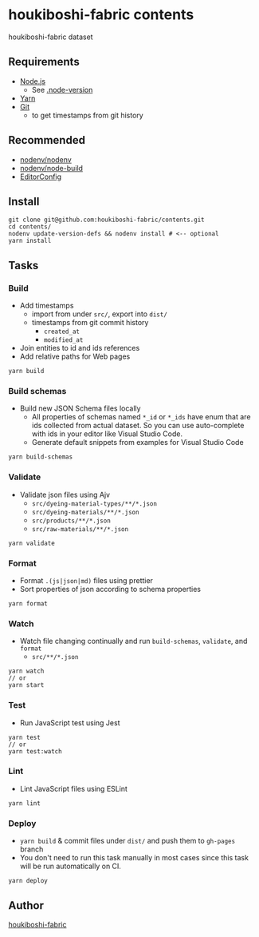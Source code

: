 # houkiboshi-fabric contents

houkiboshi-fabric dataset

## Requirements

- [Node.js](https://nodejs.org/)
  - See [.node-version](./.node-version)
- [Yarn](https://yarnpkg.com/)
- [Git](https://git-scm.com/)
  - to get timestamps from git history

## Recommended

- [nodenv/nodenv](https://github.com/nodenv/nodenv)
- [nodenv/node-build](https://github.com/nodenv/node-build)
- [EditorConfig](https://editorconfig.org/)

## Install

```console
git clone git@github.com:houkiboshi-fabric/contents.git
cd contents/
nodenv update-version-defs && nodenv install # <-- optional
yarn install
```

## Tasks

### Build

- Add timestamps
  - import from under `src/`, export into `dist/`
  - timestamps from git commit history
    - `created_at`
    - `modified_at`
- Join entities to id and ids references
- Add relative paths for Web pages

```console
yarn build
```

### Build schemas

- Build new JSON Schema files locally
  - All properties of schemas named `*_id` or `*_ids` have enum that
    are ids collected from actual dataset. So you can use auto-complete with ids
    in your editor like Visual Studio Code.
  - Generate default snippets from examples for Visual Studio Code

```console
yarn build-schemas
```

### Validate

- Validate json files using Ajv
  - `src/dyeing-material-types/**/*.json`
  - `src/dyeing-materials/**/*.json`
  - `src/products/**/*.json`
  - `src/raw-materials/**/*.json`

```console
yarn validate
```

### Format

- Format `.(js|json|md)` files using prettier
- Sort properties of json according to schema properties

```console
yarn format
```

### Watch

- Watch file changing continually and run `build-schemas`, `validate`,
  and `format`
  - `src/**/*.json`

```console
yarn watch
// or
yarn start
```

### Test

- Run JavaScript test using Jest

```console
yarn test
// or
yarn test:watch
```

### Lint

- Lint JavaScript files using ESLint

```console
yarn lint
```

### Deploy

- `yarn build` & commit files under `dist/` and push them to `gh-pages` branch
- You don't need to run this task manually in most cases since
  this task will be run automatically on CI.

```console
yarn deploy
```

## Author

[houkiboshi-fabric](https://github.com/houkiboshi-fabric)
